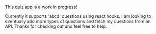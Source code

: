 This quiz app is a work in progress!

Currently it supports 'abcd' questions using react hooks. I am looking to eventually add more types of questions and fetch my questions from an API. Thanks for checking out and feel free to help. 